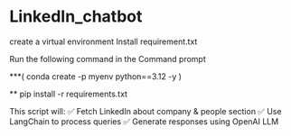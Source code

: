 # LinkedIn_chatbot

create a virtual environment 
Install requirement.txt

Run the following command in the Command prompt 

***( conda create -p myenv python==3.12 -y )

** pip install -r requirements.txt


This script will:
✅ Fetch LinkedIn about company & people section
✅ Use LangChain to process queries
✅ Generate responses using OpenAI LLM
